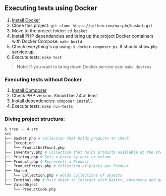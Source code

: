 ## Executing tests using Docker

1. [Install Docker](https://www.docker.com/get-started)
2. Clone this project: `git clone https://github.com/marydn/basket.git`
3. Move to the project folder: `cd basket`
4. Install PHP dependencies and bring up the project Docker containers with Docker Compose: `make build`
5. Check everything's up using: `$ docker-composer ps`. It should show `php` service up.
6. Execute tests: `make test`

> Note: If you want to bring down Docker service use: `make destroy`

### Executing tests without Docker

1. [Install Composer](https://getcomposer.org/doc/00-intro.md)
2. Check PHP version. Should be 7.4 at least
3. Install dependencies: `composer install`
4. Execute tests: `make run-tests`

### Diving project structure:

```bash
$ tree -L 4 src
src
├── Basket.php # Collection that holds products to check
├── Exception
│   └── ProductNotFount.php
├── Inventory.php # Collection that holds products available at the store
├── Pricing.php # Sets a price by unit or volume
├── Product.php # Represents a Product
├── ProductPrices.php # Collection of prices per Product
├── Shared
│   └── Collection.php # Holds collections of objects
├── Terminal.php # Main objet to interact with basket, inventory and get Total
└── ValueObject
    └── ProductCode.php
```